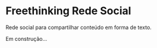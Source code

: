 # Freethinking Rede Social

Rede social para compartilhar conteúdo em forma de texto.

Em construção...

